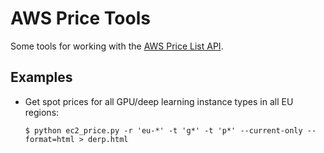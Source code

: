 AWS Price Tools
===============

Some tools for working with the [AWS Price List API](https://docs.aws.amazon.com/awsaccountbilling/latest/aboutv2/price-changes.html).

Examples
--------

* Get spot prices for all GPU/deep learning instance types in all EU regions:

    ```
    $ python ec2_price.py -r 'eu-*' -t 'g*' -t 'p*' --current-only --format=html > derp.html
    ```
